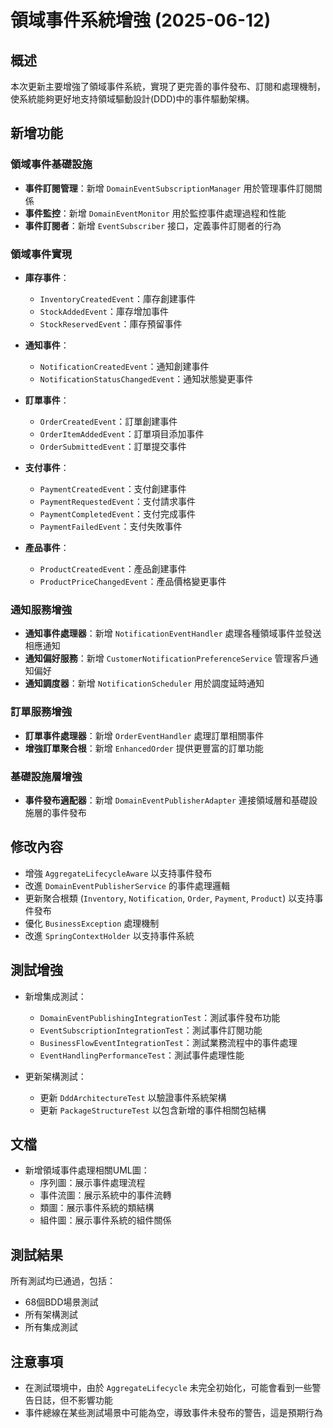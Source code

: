 <!-- This document needs manual translation from Chinese to English -->
<!-- 此文檔需要從中文手動翻譯為英文 -->

# 領域事件系統增強 (2025-06-12)

## 概述

本次更新主要增強了領域事件系統，實現了更完善的事件發布、訂閱和處理機制，使系統能夠更好地支持領域驅動設計(DDD)中的事件驅動架構。

## 新增功能

### 領域事件基礎設施

- **事件訂閱管理**：新增 `DomainEventSubscriptionManager` 用於管理事件訂閱關係
- **事件監控**：新增 `DomainEventMonitor` 用於監控事件處理過程和性能
- **事件訂閱者**：新增 `EventSubscriber` 接口，定義事件訂閱者的行為

### 領域事件實現

- **庫存事件**：
  - `InventoryCreatedEvent`：庫存創建事件
  - `StockAddedEvent`：庫存增加事件
  - `StockReservedEvent`：庫存預留事件

- **通知事件**：
  - `NotificationCreatedEvent`：通知創建事件
  - `NotificationStatusChangedEvent`：通知狀態變更事件

- **訂單事件**：
  - `OrderCreatedEvent`：訂單創建事件
  - `OrderItemAddedEvent`：訂單項目添加事件
  - `OrderSubmittedEvent`：訂單提交事件

- **支付事件**：
  - `PaymentCreatedEvent`：支付創建事件
  - `PaymentRequestedEvent`：支付請求事件
  - `PaymentCompletedEvent`：支付完成事件
  - `PaymentFailedEvent`：支付失敗事件

- **產品事件**：
  - `ProductCreatedEvent`：產品創建事件
  - `ProductPriceChangedEvent`：產品價格變更事件

### 通知服務增強

- **通知事件處理器**：新增 `NotificationEventHandler` 處理各種領域事件並發送相應通知
- **通知偏好服務**：新增 `CustomerNotificationPreferenceService` 管理客戶通知偏好
- **通知調度器**：新增 `NotificationScheduler` 用於調度延時通知

### 訂單服務增強

- **訂單事件處理器**：新增 `OrderEventHandler` 處理訂單相關事件
- **增強訂單聚合根**：新增 `EnhancedOrder` 提供更豐富的訂單功能

### 基礎設施層增強

- **事件發布適配器**：新增 `DomainEventPublisherAdapter` 連接領域層和基礎設施層的事件發布

## 修改內容

- 增強 `AggregateLifecycleAware` 以支持事件發布
- 改進 `DomainEventPublisherService` 的事件處理邏輯
- 更新聚合根類 (`Inventory`, `Notification`, `Order`, `Payment`, `Product`) 以支持事件發布
- 優化 `BusinessException` 處理機制
- 改進 `SpringContextHolder` 以支持事件系統

## 測試增強

- 新增集成測試：
  - `DomainEventPublishingIntegrationTest`：測試事件發布功能
  - `EventSubscriptionIntegrationTest`：測試事件訂閱功能
  - `BusinessFlowEventIntegrationTest`：測試業務流程中的事件處理
  - `EventHandlingPerformanceTest`：測試事件處理性能

- 更新架構測試：
  - 更新 `DddArchitectureTest` 以驗證事件系統架構
  - 更新 `PackageStructureTest` 以包含新增的事件相關包結構

## 文檔

- 新增領域事件處理相關UML圖：
  - 序列圖：展示事件處理流程
  - 事件流圖：展示系統中的事件流轉
  - 類圖：展示事件系統的類結構
  - 組件圖：展示事件系統的組件關係

## 測試結果

所有測試均已通過，包括：
- 68個BDD場景測試
- 所有架構測試
- 所有集成測試

## 注意事項

- 在測試環境中，由於 `AggregateLifecycle` 未完全初始化，可能會看到一些警告日誌，但不影響功能
- 事件總線在某些測試場景中可能為空，導致事件未發布的警告，這是預期行為
